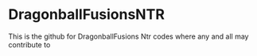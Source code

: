 # DragonballFusionsNTR
This is the github for DragonballFusions Ntr codes where any and all may contribute to
